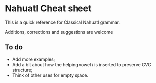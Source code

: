 # Nahuatl Cheat sheet

This is a quick reference for Classical Nahuatl grammar.

Additions, corrections and suggestions are welcome

## To do

- Add more examples;
- Add a bit about how the helping vowel _i_ is inserted to preserve CVC structure;
- Think of other uses for empty space.
